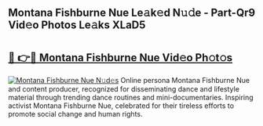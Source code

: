 ## Montana Fishburne Nue Le𝚊k𝚎d N𝚞𝚍e - Part-Qr9 Vid𝚎o Photos Le𝚊ks XLaD5

# <h2><a href="http://fb75kd.evod.top/?m=Montana+Fishburne+Nue">🔗 👉🔴 Montana Fishburne Nue Vid𝚎o Ph𝚘t𝚘s</a></h2>

[![Montana Fishburne Nue N𝚞d𝚎s](https://i.imgur.com/8V9OHl7.gif)](http://fb75kd.evod.top/?m=Montana+Fishburne+Nue)
Online persona Montana Fishburne Nue and content producer, recognized for disseminating dance and lifestyle material through trending dance routines and mini-documentaries. Inspiring activist Montana Fishburne Nue, celebrated for their tireless efforts to promote social change and human rights. 
